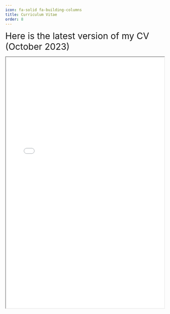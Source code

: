 ```yaml
---
icon: fa-solid fa-building-columns
title: Curriculum Vitae 
order: 8
---
```

<span style="font-size: 28px;"> Here is the latest version of my CV (October 2023)<span>  
  
<iframe src="../../assets/pdf/CV.pdf" width="100%" height="800px">
  This browser does not support PDFs. Please download the PDF to view it.
</iframe>
  
<!--Some resources to create your CV:  
1.[https://hwpi.harvard.edu/files/ocs/files/hes-resume-cover-letter-guide.pdf](https://hwpi.harvard.edu/files/ocs/files/hes-resume-cover-letter-guide.pdf)  
2.[https://gradschool.cornell.edu/career-and-professional-development/pathways-to-success/prepare-for-your-career/take-action/resumes-and-cvs/](https://gradschool.cornell.edu/career-and-professional-development/pathways-to-success/prepare-for-your-career/take-action/resumes-and-cvs/)  
3.-->